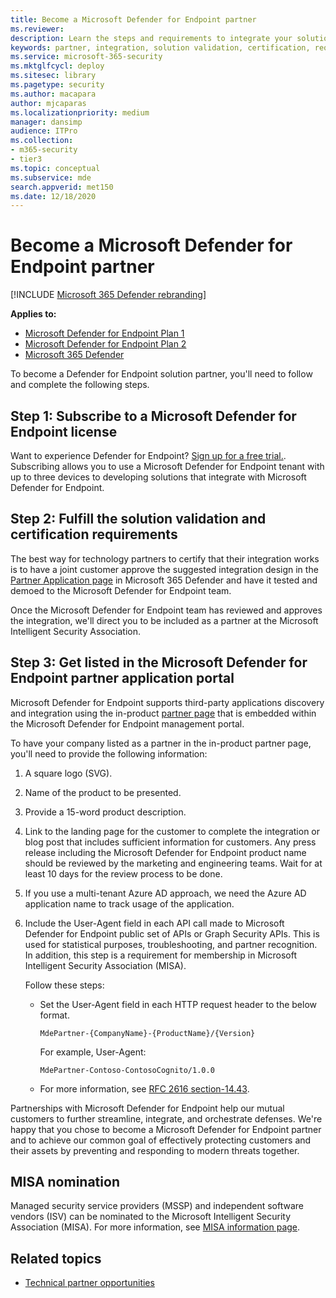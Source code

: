 ```yaml
---
title: Become a Microsoft Defender for Endpoint partner
ms.reviewer:
description: Learn the steps and requirements to integrate your solution with Microsoft Defender for Endpoint and be a partner
keywords: partner, integration, solution validation, certification, requirements, member, misa, application portal
ms.service: microsoft-365-security
ms.mktglfcycl: deploy
ms.sitesec: library
ms.pagetype: security
ms.author: macapara
author: mjcaparas
ms.localizationpriority: medium
manager: dansimp
audience: ITPro
ms.collection: 
- m365-security
- tier3
ms.topic: conceptual
ms.subservice: mde
search.appverid: met150
ms.date: 12/18/2020
---
```


# Become a Microsoft Defender for Endpoint partner

[!INCLUDE [Microsoft 365 Defender rebranding](../../includes/microsoft-defender.md)]

**Applies to:**

- [Microsoft Defender for Endpoint Plan 1](https://go.microsoft.com/fwlink/p/?linkid=2154037)
- [Microsoft Defender for Endpoint Plan 2](https://go.microsoft.com/fwlink/p/?linkid=2154037)
- [Microsoft 365 Defender](https://go.microsoft.com/fwlink/?linkid=2118804)


To become a Defender for Endpoint solution partner, you'll need to follow and complete the following steps.

## Step 1: Subscribe to a Microsoft Defender for Endpoint license

Want to experience Defender for Endpoint? [Sign up for a free trial.](https://signup.microsoft.com/create-account/signup?products=7f379fee-c4f9-4278-b0a1-e4c8c2fcdf7e&ru=https://aka.ms/MDEp2OpenTrial?ocid=docs-wdatp-exposedapis-abovefoldlink). Subscribing allows you to use a Microsoft Defender for Endpoint tenant with up to three devices to developing solutions that integrate with Microsoft Defender for Endpoint.

## Step 2: Fulfill the solution validation and certification requirements

The best way for technology partners to certify that their integration works is to have a joint customer approve the suggested integration design in the [Partner Application page](https://security.microsoft.com/interoperability/partnersapps) in Microsoft 365 Defender and have it tested and demoed to the Microsoft Defender for Endpoint team.

Once the Microsoft Defender for Endpoint team has reviewed and approves the integration, we'll direct you to be included as a partner at the Microsoft Intelligent Security Association.

## Step 3: Get listed in the Microsoft Defender for Endpoint partner application portal

Microsoft Defender for Endpoint supports third-party applications discovery and integration using the in-product [partner page](partner-applications.md) that is embedded within the Microsoft Defender for Endpoint management portal.

To have your company listed as a partner in the in-product partner page, you'll need to provide the following information:

1. A square logo (SVG).
2. Name of the product to be presented.
3. Provide a 15-word product description.
4. Link to the landing page for the customer to complete the integration or blog post that includes sufficient information for customers. Any press release including the Microsoft Defender for Endpoint product name should be reviewed by the marketing and engineering teams. Wait for at least 10 days for the review process to be done.
5. If you use a multi-tenant Azure AD approach, we need the Azure AD application name to track usage of the application.
6. Include the User-Agent field in each API call made to Microsoft Defender for Endpoint public set of APIs or Graph Security APIs. This is used for statistical purposes, troubleshooting, and partner recognition. In addition, this step is a requirement for membership in Microsoft Intelligent Security Association (MISA).

   Follow these steps:

   - Set the User-Agent field in each HTTP request header to the below format.

     ```http
     MdePartner-{CompanyName}-{ProductName}/{Version}
     ```

     For example, User-Agent:

     ```http
     MdePartner-Contoso-ContosoCognito/1.0.0
     ```

   - For more information, see [RFC 2616 section-14.43](https://tools.ietf.org/html/rfc2616#section-14.43).

Partnerships with Microsoft Defender for Endpoint help our mutual customers to further streamline, integrate, and orchestrate defenses. We're happy that you chose to become a Microsoft Defender for Endpoint partner and to achieve our common goal of effectively protecting customers and their assets by preventing and responding to modern threats together.

## MISA nomination 
Managed security service providers (MSSP) and independent software vendors (ISV) can be nominated to the Microsoft Intelligent Security Association (MISA). For more information, see [MISA information page](https://www.microsoft.com/security/business/intelligent-security-association).


## Related topics

- [Technical partner opportunities](partner-integration.md)
